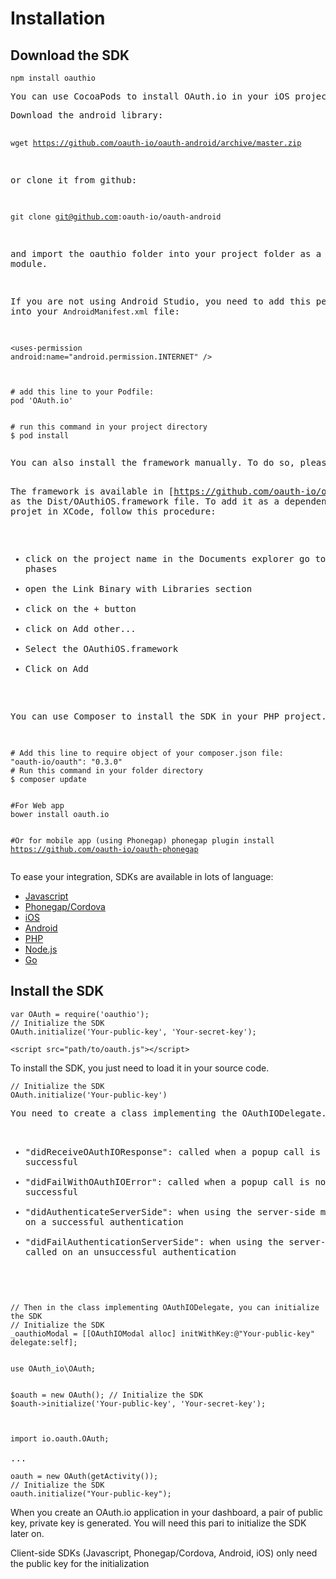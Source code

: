 # Installation

## Download the SDK

<div class="code-block Node">
    <pre><code class="highlight bash">npm install oauthio</code></pre>
</div>

<div class="code-block iOS">
    <pre>
You can use CocoaPods to install OAuth.io in your iOS project
</pre>
</div>

<div class="code-block Android">
<pre>Download the android library:

<code class="highlight bash">wget https://github.com/oauth-io/oauth-android/archive/master.zip</code>

or clone it from github:

<code class="highlight bash">git clone git@github.com:oauth-io/oauth-android</code>

and import the oauthio folder into your project folder as a module.

If you are not using Android Studio, you need to add this persmission into your `AndroidManifest.xml` file:

<code class="highlight xml">&lt;uses-permission android:name="android.permission.INTERNET" /&gt;</code></pre>
</div>

<div class="code-block iOS">
    <pre><code class="highlight bash">
# add this line to your Podfile:
pod 'OAuth.io'
</code></pre>
<pre><code class="highlight bash">
# run this command in your project directory
$ pod install
 </code></pre>
<pre>
You can also install the framework manually. To do so, please follow the following steps: 

The framework is available in [https://github.com/oauth-io/oauth-ios](https://github.com/oauth-io/oauth-ios) as the Dist/OAuthiOS.framework file. To add it as a dependency in your projet in XCode, follow this procedure:

- click on the project name in the Documents explorer
go to Build phases
- open the Link Binary with Libraries section
- click on the + button
- click on Add other...
- Select the OAuthiOS.framework
- Click on Add
</pre>
</div>

<div class="code-block PHP">
    <pre>You can use Composer to install the SDK in your PHP project.
    </pre>
    <pre><code class="highlight bash">
# Add this line to require object of your composer.json file:
"oauth-io/oauth": "0.3.0"
# Run this command in your folder directory
$ composer update
    </code></pre>
</div>

<div class="code-block Javascript">
    <pre><code class="highlight bash">#For Web app
bower install oauth.io

#Or for mobile app (using Phonegap)
phonegap plugin install https://github.com/oauth-io/oauth-phonegap</code></pre>
</div>

To ease your integration, SDKs are available in lots of language:

- [Javascript](https://github.com/oauth-io/oauth-js)
- [Phonegap/Cordova](https://github.com/oauth-io/oauth-phonegap)
- [iOS](https://github.com/oauth-io/oauth-ios)
- [Android](https://github.com/oauth-io/oauth-android)
- [PHP](https://github.com/oauth-io/sdk-php)
- [Node.js](https://github.com/oauth-io/sdk-node)
- [Go](https://github.com/oauth-io/sdk-go)

## Install the SDK

<div class="code-block Node">
    <pre><code class="highlight javascript">var OAuth = require('oauthio');
// Initialize the SDK
OAuth.initialize('Your-public-key', 'Your-secret-key');</code></pre>
</div>

<div class="code-block Javascript Phonegap">
    <pre><code class="highlight html">&lt;script src="path/to/oauth.js"&gt;&lt;/script&gt;</code></pre>
</div>

To install the SDK, you just need to load it in your source code.

<div class="code-block Javascript Phonegap">
    <pre><code class="highlight javascript">// Initialize the SDK
OAuth.initialize('Your-public-key')</code></pre>
</div>

<div class="code-block iOS objectivec">
    <pre>You need to create a class implementing the OAuthIODelegate. This delegate needs you to add the following methods:

- "didReceiveOAuthIOResponse": called when a popup call is successful
- "didFailWithOAuthIOError": called when a popup call is not successful
- "didAuthenticateServerSide": when using the server-side mode, called on a successful authentication
- "didFailAuthenticationServerSide": when using the server-side mode, called on an unsuccessful authentication
</pre>
    <pre><code class="highlight objectivec">
// Then in the class implementing OAuthIODelegate, you can initialize the SDK
// Initialize the SDK
_oauthioModal = [[OAuthIOModal alloc] initWithKey:@"Your-public-key" delegate:self];</code></pre>
</div>

<div class="code-block php PHP">
    <pre><code class="highlight php">
use OAuth_io\OAuth;

$oauth = new OAuth();
// Initialize the SDK
$oauth->initialize('Your-public-key', 'Your-secret-key');
</code></pre>
</div>

<div class="code-block Android">
    <pre><code class="highlight java">
import io.oauth.OAuth;
</code>
...
<code class="highlight java">
oauth = new OAuth(getActivity());
// Initialize the SDK
oauth.initialize("Your-public-key");
</code></pre>
</div>


When you create an OAuth.io application in your dashboard, a pair of public key, private key is generated. You will need this pari to initialize the SDK later on.

<aside class="notice">Client-side SDKs (Javascript, Phonegap/Cordova, Android, iOS) only need the public key for the initialization</aside>
